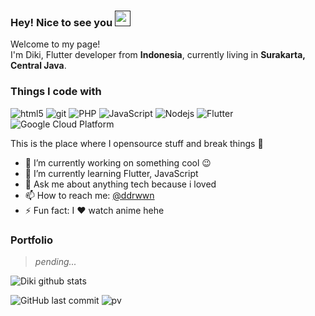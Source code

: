 ### Hey! Nice to see you <a href=""><img src="https://media.giphy.com/media/hvRJCLFzcasrR4ia7z/giphy.gif" width="25px"></a>

<p>Welcome to my page! </br> I'm Diki, Flutter developer from <b>Indonesia</b>, currently living in <b>Surakarta, Central Java</b>. </p>



<h3>Things I code with</h3>
<p>
  <img alt="html5" src="https://img.shields.io/badge/-HTML5-E34F26?style=flat-square&logo=html5&logoColor=white" />
  <img alt="git" src="https://img.shields.io/badge/-Git-F05032?style=flat-square&logo=git&logoColor=white" />
  <img alt="PHP" src="https://img.shields.io/badge/-PHP-DD0031?style=flat-square&logo=php&logoColor=white" />
  <img alt="JavaScript" src="https://img.shields.io/badge/-JavaScript-F9A03C?style=flat-square&logo=javascript&logoColor=white" />
  <img alt="Nodejs" src="https://img.shields.io/badge/-Nodejs-43853d?style=flat-square&logo=Node.js&logoColor=white" />
  <img alt="Flutter" src="https://img.shields.io/badge/-Flutter-1a73e8?style=flat-square&logo=flutter&logoColor=white" />
  <img alt="Google Cloud Platform" src="https://img.shields.io/badge/-Google_Cloud_Platform-1a73e8?style=flat-square&logo=google-cloud&logoColor=white" />
</p>

This is the place where I opensource stuff and break things :rofl:

- 🔭 I’m currently working on something cool 😉
- 🌱 I’m currently learning Flutter, JavaScript
- 💬 Ask me about anything tech because i loved
- 📫 How to reach me: [@ddrwwn](https://twitter.com/ddrwwn)
- ⚡ Fun fact: I :heart: watch anime hehe

### Portfolio

> *pending...*

![Diki github stats](https://github-readme-stats.vercel.app/api?username=darmawan21&show_icons=true&theme=dracula&hide=stars,issues)


![GitHub last commit](https://img.shields.io/github/last-commit/darmawan21/darmawan21)
![pv](https://pageview.vercel.app/?github_user=darmawan21)
